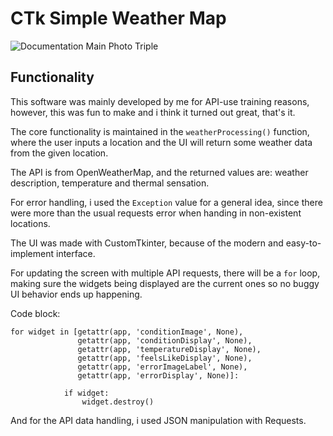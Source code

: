 # CTk Simple Weather Map

![Documentation Main Photo Triple](https://github.com/user-attachments/assets/c48fc23a-8746-49c8-91bf-806546c9cede)

## Functionality

This software was mainly developed by me for API-use training reasons, however, this was fun to make and i think it turned out great, that's it.

The core functionality is maintained in the `weatherProcessing()` function, where the user inputs a location and the UI will return some weather data from the given location.

The API is from OpenWeatherMap, and the returned values are: weather description, temperature and thermal sensation.

For error handling, i used the `Exception` value for a general idea, since there were more than the usual requests error when handing in non-existent locations.

The UI was made with CustomTkinter, because of the modern and easy-to-implement interface.

For updating the screen with multiple API requests, there will be a `for` loop, making sure the widgets being displayed are the current ones so no buggy UI behavior ends up happening.

Code block:
```
for widget in [getattr(app, 'conditionImage', None),
               getattr(app, 'conditionDisplay', None),
               getattr(app, 'temperatureDisplay', None),
               getattr(app, 'feelsLikeDisplay', None),
               getattr(app, 'errorImageLabel', None),
               getattr(app, 'errorDisplay', None)]:
               
            if widget:
                widget.destroy()
```

And for the API data handling, i used JSON manipulation with Requests.
